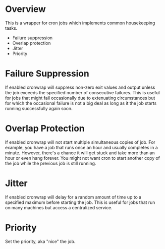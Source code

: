 # Overview #

This is a wrapper for cron jobs which implements common housekeeping tasks.

- Failure suppression
- Overlap protection
- Jitter
- Priority

# Failure Suppression #

If enabled cronwrap will suppress non-zero exit values and output unless the
job exceeds the specified number of consecutive failures. This is useful for
jobs that might fail occasionally due to extenuating circumstances but for
which the occasional failure is not a big deal as long as it the job starts
running successfully again soon.

# Overlap Protection #

If enabled cronwrap will not start multiple simultaneous copies of job. For
example, you have a job that runs once an hour and usually completes in a
minute. However, there's a chance it will get stuck and take more than an hour
or even hang forever. You might not want cron to start another copy of the job
while the previous job is still running.

# Jitter #

If enabled cronwrap will delay for a random amount of time up to a specified
maximum before starting the job. This is useful for jobs that run on many
machines but access a centralized service.

# Priority #

Set the priority, aka "nice" the job.

